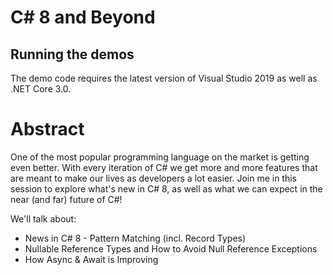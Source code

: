 # C# 8 and Beyond

## Running the demos
The demo code requires the latest version of Visual Studio 2019 as well as .NET Core 3.0.

# Abstract
One of the most popular programming language on the market is getting even better. With every iteration of C# we get more and more features that are meant to make our lives as developers a lot easier. Join me in this session to explore what's new in C# 8, as well as what we can expect in the near (and far) future of C#! 

We'll talk about: 
- News in C# 8 - Pattern Matching (incl. Record Types) 
- Nullable Reference Types and How to Avoid Null Reference Exceptions 
- How Async & Await is Improving
